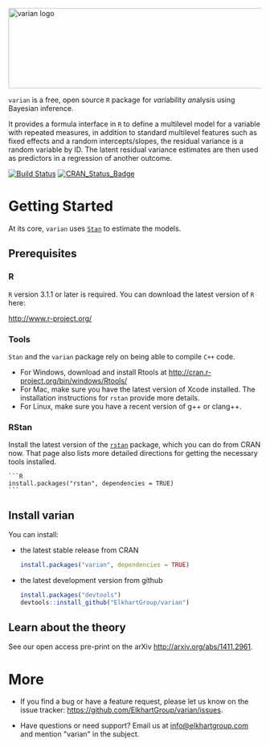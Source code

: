 <img src="http://elkhartgroup.com/images/varian_logo.png"
	 alt="varian logo"
	 style = "width: 650px; height: 160px;"/>

`varian` is a free, open source `R` package for *vari*ability
*an*alysis using Bayesian inference.

It provides a formula interface in `R` to define a multilevel model
for a variable with repeated measures, in addition to standard
multilevel features such as fixed effects and a random
intercepts/slopes, the residual variance is a random variable by
ID.  The latent residual variance estimates are then used as
predictors in a regression of another outcome.

[![Build Status](https://travis-ci.org/ElkhartGroup/varian.svg?branch=master)](https://travis-ci.org/ElkhartGroup/varian)
[![CRAN_Status_Badge](http://www.r-pkg.org/badges/version/varian)](http://cran.r-project.org/package=varian)

# Getting Started

At its core, `varian` uses [`Stan`](http://mc-stan.org) to estimate the
models.

## Prerequisites

### R

`R` version 3.1.1 or later is required.  You can download the latest
version of `R` here:

<http://www.r-project.org/>

### Tools

`Stan` and the `varian` package rely on being able to compile `C++`
code.

* For Windows, download and install Rtools at
  <http://cran.r-project.org/bin/windows/Rtools/>
* For Mac, make sure you have the latest version of Xcode installed.
  The installation instructions for `rstan` provide more details.
* For Linux, make sure you have a recent version of g++ or clang++.

### RStan

Install the latest version of the
[`rstan`](https://github.com/stan-dev/rstan/wiki/RStan-Getting-Started)
package, which you can do from CRAN now.  That page also lists more
detailed directions for getting the necessary tools installed.


    ```R
    install.packages("rstan", dependencies = TRUE)
    ```

## Install varian

You can install:

* the latest stable release from CRAN

    ```R
    install.packages("varian", dependencies = TRUE)
    ```

* the latest development version from github


    ```R
    install.packages("devtools")
    devtools::install_github("ElkhartGroup/varian")
    ```

## Learn about the theory

See our open access pre-print on the arXiv <http://arxiv.org/abs/1411.2961>.


# More

* If you find a bug or have a feature request, please let us know on
  the issue tracker: <https://github.com/ElkhartGroup/varian/issues>.

* Have questions or need support?  Email us at info@elkhartgroup.com
  and mention "varian" in the subject.
